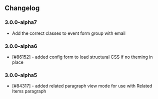 ## Changelog

### 3.0.0-alpha7

- Add the correct classes to event form group with email

### 3.0.0-alpha6

- [#86152] - added config form to load structural CSS if no theming in place

### 3.0.0-alpha5

- [#84317] - added related paragraph view mode for use with Related Items paragraph
